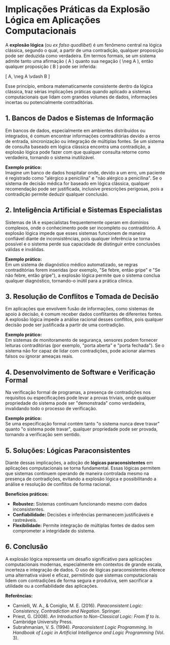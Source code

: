 
# Implicações Práticas da Explosão Lógica em Aplicações Computacionais

A **explosão lógica** (ou _ex falso quodlibet_) é um fenômeno central na lógica clássica, segundo o qual, a partir de uma contradição, qualquer proposição pode ser deduzida como verdadeira. Em termos formais, se um sistema admite tanto uma afirmação \( A \) quanto sua negação \( \neg A \), então qualquer proposição \( B \) pode ser inferida:

\[
A, \neg A \vdash B
\]

Esse princípio, embora matematicamente consistente dentro da lógica clássica, traz sérias implicações práticas quando aplicado a sistemas computacionais que lidam com grandes volumes de dados, informações incertas ou potencialmente contraditórias.

## 1. **Bancos de Dados e Sistemas de Informação**

Em bancos de dados, especialmente em ambientes distribuídos ou integrados, é comum encontrar informações contraditórias devido a erros de entrada, sincronização ou integração de múltiplas fontes. Se um sistema de consulta baseado em lógica clássica encontra uma contradição, a explosão lógica pode fazer com que qualquer consulta retorne como verdadeira, tornando o sistema inutilizável.

**Exemplo prático:**  
Imagine um banco de dados hospitalar onde, devido a um erro, um paciente é registrado como "alérgico a penicilina" e "não alérgico a penicilina". Se o sistema de decisão médica for baseado em lógica clássica, qualquer recomendação pode ser justificada, inclusive prescrições perigosas, pois a contradição permite deduzir qualquer conclusão.

## 2. **Inteligência Artificial e Sistemas Especialistas**

Sistemas de IA e especialistas frequentemente operam em domínios complexos, onde o conhecimento pode ser incompleto ou contraditório. A explosão lógica impede que esses sistemas funcionem de maneira confiável diante de inconsistências, pois qualquer inferência se torna possível e o sistema perde sua capacidade de distinguir entre conclusões válidas e inválidas.

**Exemplo prático:**  
Em um sistema de diagnóstico médico automatizado, se regras contraditórias forem inseridas (por exemplo, "Se febre, então gripe" e "Se não febre, então gripe"), a explosão lógica permite que o sistema conclua qualquer diagnóstico, tornando-o inútil para a prática clínica.

## 3. **Resolução de Conflitos e Tomada de Decisão**

Em aplicações que envolvem fusão de informações, como sistemas de apoio à decisão, é comum receber dados conflitantes de diferentes fontes. A explosão lógica impede a análise racional desses conflitos, pois qualquer decisão pode ser justificada a partir de uma contradição.

**Exemplo prático:**  
Em sistemas de monitoramento de segurança, sensores podem fornecer leituras contraditórias (por exemplo, "porta aberta" e "porta fechada"). Se o sistema não for capaz de lidar com contradições, pode acionar alarmes falsos ou ignorar ameaças reais.

## 4. **Desenvolvimento de Software e Verificação Formal**

Na verificação formal de programas, a presença de contradições nos requisitos ou especificações pode levar a provas triviais, onde qualquer propriedade do sistema pode ser "demonstrada" como verdadeira, invalidando todo o processo de verificação.

**Exemplo prático:**  
Se uma especificação formal contém tanto "o sistema nunca deve travar" quanto "o sistema pode travar", qualquer propriedade pode ser provada, tornando a verificação sem sentido.

## 5. **Soluções: Lógicas Paraconsistentes**

Diante dessas implicações, a adoção de **lógicas paraconsistentes** em aplicações computacionais se torna fundamental. Essas lógicas permitem que sistemas continuem operando de maneira controlada mesmo na presença de contradições, evitando a explosão lógica e possibilitando a análise e resolução de conflitos de forma racional.

**Benefícios práticos:**
- **Robustez:** Sistemas continuam funcionando mesmo com dados inconsistentes.
- **Confiabilidade:** Decisões e inferências permanecem justificáveis e rastreáveis.
- **Flexibilidade:** Permite integração de múltiplas fontes de dados sem comprometer a integridade do sistema.

## 6. **Conclusão**

A explosão lógica representa um desafio significativo para aplicações computacionais modernas, especialmente em contextos de grande escala, incerteza e integração de dados. O uso de lógicas paraconsistentes oferece uma alternativa viável e eficaz, permitindo que sistemas computacionais lidem com contradições de forma segura e produtiva, sem sacrificar a utilidade ou a confiabilidade das aplicações.



**Referências:**
- Carnielli, W. A., & Coniglio, M. E. (2016). _Paraconsistent Logic: Consistency, Contradiction and Negation_. Springer.
- Priest, G. (2008). _An Introduction to Non-Classical Logic: From If to Is_. Cambridge University Press.
- Subrahmanian, V. S. (1994). _Paraconsistent Logic Programming_. In _Handbook of Logic in Artificial Intelligence and Logic Programming_ (Vol. 3).

